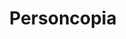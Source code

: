 ---
pid: ch439
title: Personcopia
location_transcription: 1 in each capital + City Hall
coordinates: "[-75.163519094919, 39.952483994748]"
zipcode: '19148'
gen_neighborhood: South Philadelphia
neighborhood: Whitman,Pennsport,South Philadelphia
outside_phl: 
age: '11'
age_range: 6-13
instagram: 
image_file_name: ch_439.jpg
proposal_transcription: I want to recognize the CNN Heoror. The CNN Heoror are people
  who make the world a better place. They recognize music, kids, talent, and future.
  These people should be noted.
topic: Inclusivity,Uplifting
topic_summary: 0, 0
type: Other No Form
keywords_other: 
credit: Kyle Matthew
image_labels: |-
  P= unique person
  D= description
  Someones description is in the podium
twitter: 
facebook: 
permalink: "/monuments/ch439/"
layout: item-page
---
